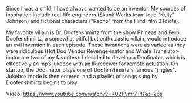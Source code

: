Since I was a child, I have always wanted to be an inventor. My sources of inspiration include real-life engineers (Skunk Works team lead "Kelly" Johnson) and fictional characters ("Racho" from the Hindi film 3 Idiots). 

My favorite villain is Dr. Doofenshmirtz from the show Phineas and Ferb. Doofenshmirtz, a somewhat pitiful but enthusiastic villain, would introduce an evil invention in each episode. These inventions were as varied as they were ridiculous (Hot Dog Vendor Revenge-inator and Whale Translator-inator are two of my favorites). I decided to develop a Doofinator, which is effectively an mp3 jukebox with an IR receiver for remote actuation. On startup, the Doofinator plays one of Doofenshmirtz's famous "jingles". Jukebox mode is then entered, and a playlist of songs sung by Doofenshmirtz begins to play.

Video: https://www.youtube.com/watch?v=RU2F9mr7Tfs&t=26s
